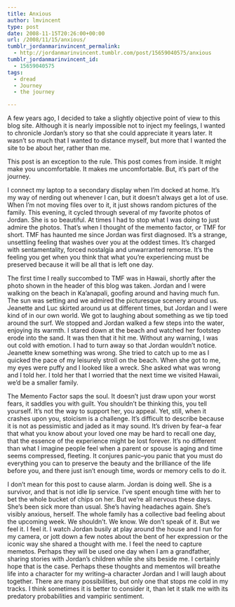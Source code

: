 ```yaml
---
title: Anxious
author: lmvincent
type: post
date: 2008-11-15T20:26:00+00:00
url: /2008/11/15/anxious/
tumblr_jordanmarinvincent_permalink:
  - http://jordanmarinvincent.tumblr.com/post/15659040575/anxious
tumblr_jordanmarinvincent_id:
  - 15659040575
tags:
  - dread
  - Journey
  - the journey

---
```

A few years ago, I decided to take a slightly objective point of view to this blog site. Although it is nearly impossible not to inject my feelings, I wanted to chronicle Jordan&rsquo;s story so that she could appreciate it years later. It wasn&rsquo;t so much that I wanted to distance myself, but more that I wanted the site to be about her, rather than me.

This post is an exception to the rule. This post comes from inside. It might make you uncomfortable. It makes me uncomfortable. But, it&rsquo;s part of the journey.<a name="more"></a>

I connect my laptop to a secondary display when I&rsquo;m docked at home. It&rsquo;s my way of nerding out whenever I can, but it doesn&rsquo;t always get a lot of use. When I&rsquo;m not moving files over to it, it just shows random pictures of the family. This evening, it cycled through several of my favorite photos of Jordan. She is so beautiful. At times I had to stop what I was doing to just admire the photos. That&rsquo;s when I thought of the memento factor, or TMF for short. TMF has haunted me since Jordan was first diagnosed. It&rsquo;s a strange, unsettling feeling that washes over you at the oddest times. It&rsquo;s charged with sentamentality, forced nostalgia and unwarranted remorse. It&rsquo;s the feeling you get when you think that what you&rsquo;re experiencing must be preserved because it will be all that is left one day.

The first time I really succombed to TMF was in Hawaii, shortly after the photo shown in the header of this blog was taken. Jordan and I were walking on the beach in Ka&#8217;anapali, goofing around and having much fun. The sun was setting and we admired the picturesque scenery around us. Jeanette and Luc skirted around us at different times, but Jordan and I were kind of in our own world. We got to laughing about something as we tip toed around the surf. We stopped and Jordan walked a few steps into the water, enjoying its warmth. I stared down at the beach and watched her footstep erode into the sand. It was then that it hit me. Without any warning, I was out cold with emotion. I had to turn away so that Jordan wouldn&rsquo;t notice. Jeanette knew something was wrong. She tried to catch up to me as I quicked the pace of my leisurely stroll on the beach. When she got to me, my eyes were puffy and I looked like a wreck. She asked what was wrong and I told her. I told her that I worried that the next time we visited Hawaii, we&rsquo;d be a smaller family.

The Memento Factor saps the soul. It doesn&rsquo;t just draw upon your worst fears, it saddles you with guilt. You shouldn&rsquo;t be thinking this, you tell yourself. It&rsquo;s not the way to support her, you appeal. Yet, still, when it crashes upon you, stoicism is a challenge. It&rsquo;s difficult to describe because it is not as pessimistic and jaded as it may sound. It&rsquo;s driven by fear&ndash;a fear that what you know about your loved one may be hard to recall one day, that the essence of the experience might be lost forever. It&rsquo;s no different than what I imagine people feel when a parent or spouse is aging and time seems compressed, fleeting. It conjures panic&ndash;you panic that you must do everything you can to preserve the beauty and the brilliance of the life before you, and there just isn&rsquo;t enough time, words or memory cells to do it.

I don&rsquo;t mean for this post to cause alarm. Jordan is doing well. She is a survivor, and that is not idle lip service. I&rsquo;ve spent enough time with her to bet the whole bucket of chips on her. But we&rsquo;re all nervous these days. She&rsquo;s been sick more than usual. She&rsquo;s having headaches again. She&rsquo;s visibly anxious, herself. The whole family has a collective bad feeling about the upcoming week. We shouldn&rsquo;t. We know. We don&rsquo;t speak of it. But we feel it. I feel it. I watch Jordan busily at play around the house and I run for my camera, or jott down a few notes about the bent of her expression or the iconic way she shared a thought with me. I feel the need to capture memetos. Perhaps they will be used one day when I am a grandfather, sharing stories with Jordan&rsquo;s children while she sits beside me. I certainly hope that is the case. Perhaps these thoughts and mementos will breathe life into a character for my writing&ndash;a character Jordan and I will laugh about together. There are many possibilities, but only one that stops me cold in my tracks. I think sometimes it is better to consider it, than let it stalk me with its predatory probabilities and vampiric sentiment.

<div class="blogger-post-footer">
  <img loading="lazy" width="1" height="1" src="https://blogger.googleusercontent.com/tracker/9039099668816362935-2301289529523379288?l=jordansjourney2.blogspot.com" alt="" />
</div>